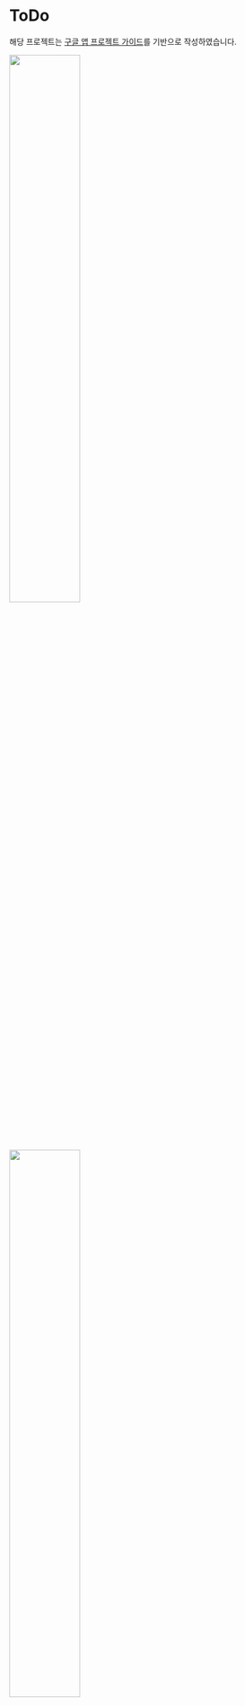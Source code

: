 # ToDo

해당 프로젝트는 [구글 앱 프로젝트 가이드](https://developer.android.com/jetpack/guide?hl=ko)를 기반으로 작성하였습니다.

<img src = "https://user-images.githubusercontent.com/48902047/150319905-d689629c-6435-451a-aa01-a759bef31231.jpg" width="50%" height="50%">
<img src = "https://user-images.githubusercontent.com/48902047/150319915-aa1002f7-c9ff-4db9-b3b0-e91a4b66c1fd.jpg" width="50%" height="50%">
<img src = "https://user-images.githubusercontent.com/48902047/150319959-fc503220-eb47-4079-9135-90578046a225.jpg" width="50%" height="50%">
<img src = "https://user-images.githubusercontent.com/48902047/150319972-5d80464a-273d-4faa-bcff-ade0e610ac9b.jpg" width="50%" height="50%">

해당 프로젝트는 예전 학습하였던 [CleanArchitecture_ToDo](https://github.com/Fastcampus-Android-Lecture-Project-2021/aop-part5-chapter01)을 베이스로 제작되었습니다.



변경 해당 목록에는

1. Koin -> Hilt 변경
2. LiveData -> StateFlow 로 변경
3. Jetpack 사용

## 1. koin -> Hilt 변경
먼저 [Sunflower](https://github.com/tnvnfdla1214/Sunflower_info)로 학습하였습니다.



참고 프로젝트 : [Android MVVM with RoomDatabase and Dagger-Hilt](https://github.com/nameisjayant/Android-Mvvm-With-RoomDatabase-and-Dagger-Hilt)
